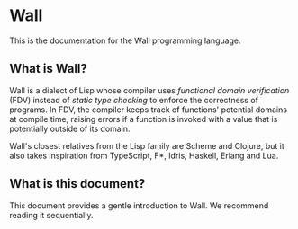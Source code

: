 # Wall

This is the documentation for the Wall programming language.

## What is Wall?

Wall is a dialect of Lisp whose compiler uses *functional domain verification* (FDV) instead of *static type checking* to enforce the correctness of programs. In FDV, the compiler keeps track of functions' potential domains at compile time, raising errors if a function is invoked with a value that is potentially outside of its domain.

Wall's closest relatives from the Lisp family are Scheme and Clojure, but it also takes inspiration from TypeScript, F*, Idris, Haskell, Erlang and Lua.

## What is this document?

This document provides a gentle introduction to Wall.  We recommend reading it sequentially.

